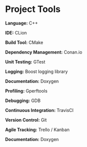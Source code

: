 # Project Tools

**Language:** C++

**IDE:** CLion

**Build Tool:** CMake

**Dependency Management:** Conan.io

**Unit Testing:** GTest

**Logging:** Boost logging library

**Documentation:** Doxygen

**Profiling:** Gperftools

**Debugging:** GDB

**Continuous Integration:** TravisCI

**Version Control:** Git

**Agile Tracking:** Trello / Kanban

**Documentation:** Doxygen
